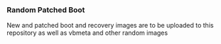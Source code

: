 ### Random Patched Boot
New and patched boot and recovery images are to be uploaded to this repository as well as vbmeta and other random images
